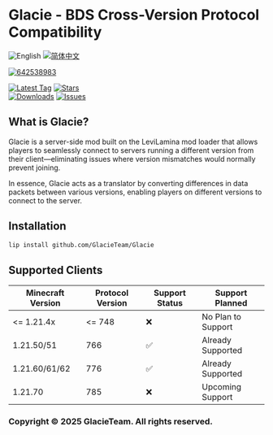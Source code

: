 # Glacie - BDS Cross-Version Protocol Compatibility

![English](https://img.shields.io/badge/English-inactive?style=for-the-badge)
[![简体中文](https://img.shields.io/badge/简体中文-informational?style=for-the-badge)](README.zh.md)

[![642538983](https://img.shields.io/badge/642538983-pink?style=for-the-badge&logo=qq)](https://qm.qq.com/q/1yn1ZHEoyY)

[![Latest Tag](https://img.shields.io/github/v/tag/GlacieTeam/Glacie?label=Latest%20Tag&style=for-the-badge)](https://github.com/GlacieTeam/Glacie/releases)
[![Stars](https://img.shields.io/github/stars/GlacieTeam/Glacie.svg?style=for-the-badge)](https://github.com/GlacieTeam/Glacie/stargazers)  
[![Downloads](https://img.shields.io/github/downloads/GlacieTeam/Glacie/total?style=for-the-badge&color=%2300ff00)](https://github.com/GlacieTeam/Glacie/releases)
[![Issues](https://img.shields.io/github/issues/GlacieTeam/Glacie.svg?style=for-the-badge)](https://github.com/GlacieTeam/Glacie/issues)

## What is Glacie?
Glacie is a server-side mod built on the LeviLamina mod loader that allows players to seamlessly connect to servers running a different version from their client—eliminating issues where version mismatches would normally prevent joining.

In essence, Glacie acts as a translator by converting differences in data packets between various versions, enabling players on different versions to connect to the server.


## Installation

```bash
lip install github.com/GlacieTeam/Glacie
```

## Supported Clients
| Minecraft Version | Protocol Version | Support Status     | Support Planned    |
| ----------------- | ---------------- | ------------------ | ------------------ |
| <= 1.21.4x        | <= 748           | :x:                | No Plan to Support |
| 1.21.50/51        | 766              | :white_check_mark: | Already Supported  |
| 1.21.60/61/62     | 776              | :white_check_mark: | Already Supported  |
| 1.21.70           | 785              | :x:                | Upcoming Support   |

### Copyright © 2025 GlacieTeam. All rights reserved.
